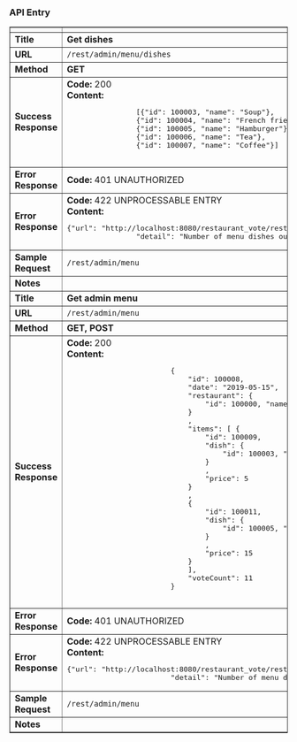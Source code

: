 <h3>API Entry</h3>
<table cellspacing="2" border="1" cellpadding="5">
    <thead>
        <tr>
            <th></th>
            <th></th>
        </tr>
    </thead>
    <tbody>
        <tr>
            <td><strong>Title</strong></td>
            <td><strong>Get dishes</strong></td>
        </tr>
        <tr>
            <td><strong>URL</strong></td>
            <td><code>/rest/admin/menu/dishes</code></td>
        </tr>
        <tr>
            <td><strong>Method</strong></td>
            <td><strong>GET</strong></td>
        </tr>
        <tr>
            <td><strong>Success Response</strong></td>
            <td><strong>Code:</strong> 200
                <br><strong>Content:</strong><pre>
                [{"id": 100003, "name": "Soup"},
                {"id": 100004, "name": "French fries"},
                {"id": 100005, "name": "Hamburger"},
                {"id": 100006, "name": "Tea"},
                {"id": 100007, "name": "Coffee"}]
                </pre></td>
        </tr>
        <tr>
            <td><strong>Error Response</strong></td>
            <td><strong>Code:</strong> 401 UNAUTHORIZED
        </tr>
        <tr>
            <td><strong>Error Response</strong></td>
            <td><strong>Code:</strong> 422 UNPROCESSABLE ENTRY
                <br><strong>Content:</strong><pre>{"url": "http://localhost:8080/restaurant_vote/rest/admin/menu", 
                "detail": "Number of menu dishes out of range [2 - 5]"}</pre></td>
        </tr>
        <tr>
            <td><strong>Sample Request</strong></td>
            <td><code>/rest/admin/menu</code></td>
        </tr>
        <tr>
            <td><strong>Notes</strong></td>
            <td><em></em></td>
        </tr>
        <tr>
                 <td><strong>Title</strong></td>
                    <td><strong>Get admin menu</strong></td>
                </tr>
                <tr>
                    <td><strong>URL</strong></td>
                    <td><code>/rest/admin/menu</code></td>
                </tr>
                <tr>
                    <td><strong>Method</strong></td>
                    <td><strong>GET, POST</strong></td>
                </tr>
                <tr>
                    <td><strong>Success Response</strong></td>
                    <td><strong>Code:</strong> 200
                        <br><strong>Content:</strong><pre>
                        {
                            "id": 100008,
                            "date": "2019-05-15",
                            "restaurant": {
                                "id": 100000, "name": "Sweet bobaleh"
                            }
                            ,
                            "items": [ {
                                "id": 100009,
                                "dish": {
                                    "id": 100003, "name": "Soup"
                                }
                                ,
                                "price": 5
                            }
                            ,
                            {
                                "id": 100011,
                                "dish": {
                                    "id": 100005, "name": "Hamburger"
                                }
                                ,
                                "price": 15
                            }
                            ],
                            "voteCount": 11
                        }
                        </pre></td>
                </tr>
                <tr>
                    <td><strong>Error Response</strong></td>
                    <td><strong>Code:</strong> 401 UNAUTHORIZED
                </tr>
                <tr>
                    <td><strong>Error Response</strong></td>
                    <td><strong>Code:</strong> 422 UNPROCESSABLE ENTRY
                        <br><strong>Content:</strong><pre>{"url": "http://localhost:8080/restaurant_vote/rest/admin/menu", 
                        "detail": "Number of menu dishes out of range [2 - 5]"}</pre></td>
                </tr>
                <tr>
                    <td><strong>Sample Request</strong></td>
                    <td><code>/rest/admin/menu</code></td>
                </tr>
                <tr>
                    <td><strong>Notes</strong></td>
                    <td><em></em></td>
                </tr>
    </tbody>
</table>
